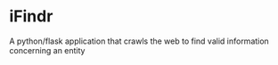 # iFindr
A python/flask application that crawls the web to find valid information concerning an entity
